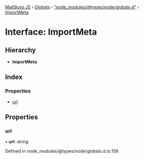 [MailSlurp JS](../README.md) › [Globals](../globals.md) › ["node_modules/@types/node/globals.d"](../modules/_node_modules__types_node_globals_d_.md) › [ImportMeta](_node_modules__types_node_globals_d_.importmeta.md)

# Interface: ImportMeta

## Hierarchy

* **ImportMeta**

## Index

### Properties

* [url](_node_modules__types_node_globals_d_.importmeta.md#url)

## Properties

###  url

• **url**: *string*

Defined in node_modules/@types/node/globals.d.ts:158
